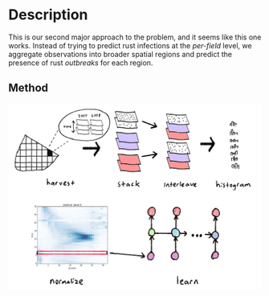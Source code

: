 # Description

This is our second major approach to the problem, and it seems like this one works. Instead of trying to predict rust infections at the *per-field* level, we aggregate observations into broader spatial regions and predict the presence of rust *outbreaks* for each region. 

## Method

<img src="diagrams/method.png" width="800">

